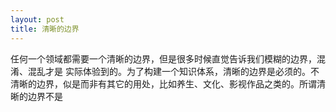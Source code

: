 ```yaml
---
layout: post
title: 清晰的边界 
---
```

任何一个领域都需要一个清晰的边界，但是很多时候直觉告诉我们模糊的边界，混淆、混乱才是
实际体验到的。为了构建一个知识体系，清晰的边界是必须的。不清晰的边界，似是而非有其它的用处，比如养生、文化、影视作品之类的。所谓清晰的边界不是
